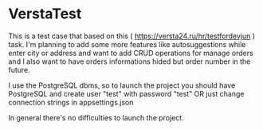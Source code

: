 # VerstaTest

This is a test case that based on this ( https://versta24.ru/hr/testfordevjun ) task.
I'm planning to add some more features like autosuggestions while enter city or address and want to add CRUD operations for manage orders and I also want to have orders informations hided but order number in the future.

I use the PostgreSQL dbms, so to launch the project you should have PostgreSQL and create user "test" with password "test" OR just change connection strings in appsettings.json

In general there's no difficulties to launch the project.
